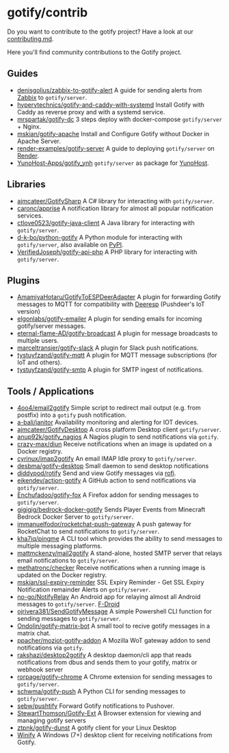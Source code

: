 # gotify/contrib

Do you want to contribute to the gotify project? Have a look at our [contributing.md](https://github.com/gotify/server/blob/master/CONTRIBUTING.md).

Here you'll find community contributions to the Gotify project.

## Guides

- [denisgolius/zabbix-to-gotify-alert](https://github.com/denisgolius/zabbix-to-gotify-alert) A guide for sending alerts from [Zabbix](https://www.zabbix.com/) to `gotify/server`.
- [hypervtechnics/gotify-and-caddy-with-systemd](https://gist.github.com/hypervtechnics/9cb28e67aea93cb9b87af5141bc3aa25) Install Gotify with Caddy as reverse proxy and with a systemd service.
- [mrspartak/gotify-dc](https://github.com/mrspartak/gotify-dc) 3 steps deploy with docker-compose `gotify/server` + Nginx.
- [mskian/gotify-apache](https://github.com/mskian/gotify-apache) Install and Configure Gotify without Docker in Apache Server.
- [render-examples/gotify-server](https://github.com/render-examples/gotify-server) A guide to deploying `gotify/server` on [Render](https://render.com).
- [YunoHost-Apps/gotify_ynh](https://github.com/YunoHost-Apps/gotify_ynh) `gotify/server` as package for [YunoHost](https://yunohost.org).

## Libraries

- [ajmcateer/GotifySharp](https://github.com/ajmcateer/GotifySharp) A C# library for interacting with `gotify/server`.
- [caronc/apprise](https://github.com/caronc/apprise) A notification library for almost all popular notification services.
- [ctlove0523/gotify-java-client](https://github.com/ctlove0523/gotify-java-client) A Java library for interacting with `gotify/server`.
- [d-k-bo/python-gotify](https://github.com/d-k-bo/python-gotify) A Python module for interacting with `gotify/server`, also available on [PyPI](https://pypi.org/project/gotify/).
- [VerifiedJoseph/gotify-api-php](https://github.com/VerifiedJoseph/gotify-api-php) A PHP library for interacting with `gotify/server`.

## Plugins

- [AmamiyaHotaru/GotifyToESPDeerAdapter](https://github.com/AmamiyaHotaru/GotifyToESPDeerAdapter) A plugin for forwarding Gotify messages to MQTT for compatibility with [Deeresp](https://github.com/easychen/pushdeer/tree/main/iot) (Pushdeer's IoT version)
- [elgonlabs/gotify-emailer](https://github.com/elgonlabs/gotify-emailer) A plugin for sending emails for incoming gotify/server messages.
- [eternal-flame-AD/gotify-broadcast](https://github.com/eternal-flame-AD/gotify-broadcast) A plugin for message broadcasts to multiple users.
- [marceltransier/gotify-slack](https://github.com/marceltransier/gotify-slack) A plugin for Slack push notifications.
- [tystuyfzand/gotify-mqtt](https://github.com/tystuyfzand/gotify-mqtt) A plugin for MQTT message subscriptions (for IoT and others).
- [tystuyfzand/gotify-smtp](https://github.com/tystuyfzand/gotify-smtp) A plugin for SMTP ingest of notifications.

## Tools / Applications

- [4oo4/email2gotify](https://github.com/4oo4/email2gotify) Simple script to redirect mail output (e.g. from postfix) into a `gotify` push notification.
- [a-bali/janitor](https://github.com/a-bali/janitor) Availability monitoring and alerting for IOT devices.
- [ajmcateer/GotifyDesktop](https://github.com/ajmcateer/GotifyDesktop) A cross platform Desktop client `gotify/server`.
- [anup92k/gotify_nagios](https://github.com/anup92k/scripts/tree/master/nagios-plugins/gotify_nagios) A Nagios plugin to send notifications via `gotify`.
- [crazy-max/diun](https://github.com/crazy-max/diun) Receive notifications when an image is updated on a Docker registry.
- [cyrinux/imap2gotify](https://github.com/cyrinux/imap2gotify) An email IMAP Idle proxy to `gotify/server`.
- [desbma/gotify-desktop](https://github.com/desbma/gotify-desktop) Small daemon to send desktop notifications
- [diddypod/rotify](https://github.com/diddypod/rotify) Send and view Gotify messages via [rofi](https://github.com/davatorium/rofi).
- [eikendev/action-gotify](https://github.com/eikendev/action-gotify) A GitHub action to send notifications via `gotify/server`.
- [Enchufadoo/gotify-fox](https://github.com/Enchufadoo/gotify-fox) A Firefox addon for sending messages to `gotify/server`.
- [gigigig/bedrock-docker-gotify](https://github.com/gigigig/bedrock-docker-gotify) Sends Player Events from Minecraft Bedrock Docker Server to `gotify/server`.
- [immanuelfodor/rocketchat-push-gateway](https://github.com/immanuelfodor/rocketchat-push-gateway) A push gateway for RocketChat to send notifications to `gotify/server`.
- [kha7iq/pingme](https://github.com/kha7iq/pingme) A CLI tool which provides the ability to send messages to multiple messaging platforms.
- [mattmckenzy/mail2gotify](https://github.com/MattMckenzy/Mail2Gotify) A stand-alone, hosted SMTP server that relays email notifications to `gotify/server`.
- [methatronc/checker](https://github.com/methatronc/checker) Receive notifications when a running image is updated on the Docker registry.
- [mskian/ssl-expiry-reminder](https://github.com/mskian/ssl-expiry-reminder) SSL Expiry Reminder - Get SSL Expiry Notification remainder Alerts on `gotify/server`.
- [no-go/NotifyRelay](https://github.com/no-go/NotifyRelay) An Android app for relaying almost all Android messages to `gotify/server`. [F-Droid](https://f-droid.org/packages/click.dummer.notify_to_jabber/)
- [ojrivera381/SendGotifyMessage](https://github.com/ojrivera381/SendGotifyMessage) A simple Powershell CLI function for sending messages to `gotify/server`.
- [Ondolin/gotify-matrix-bot](https://github.com/Ondolin/gotify-matrix-bot) A small tool to recive gotify messages in a matrix chat.
- [ppacher/moziot-gotify-addon](https://github.com/ppacher/moziot-gotify-addon) A Mozilla WoT gateway addon to send notifications via `gotify`.
- [rakshazi/desktop2gotify](https://gitlab.com/rakshazi/desktop2gotify) A desktop daemon/cli app that reads notifications from dbus and sends them to your gotify, matrix or webhook server
- [rorpage/gotify-chrome](https://github.com/rorpage/gotify-chrome) A Chrome extension for sending messages to `gotify/server`.
- [schwma/gotify-push](https://github.com/schwma/gotify-push) A Python CLI for sending messages to `gotify/server`.
- [sebw/pushtify](https://github.com/sebw/pushtify) Forward Gotify notifications to Pushover.
- [StewartThomson/Gotify-Ext](https://github.com/StewartThomson/Gotify-Ext) A Browser extension for viewing and managing gotify servers
- [ztpnk/gotify-dunst](https://github.com/ztpnk/gotify-dunst) A gotify client for your Linux Desktop
- [Winify](https://grimore.org/windows/winify) A Windows (7+) desktop client for receiving notifications from Gotify.